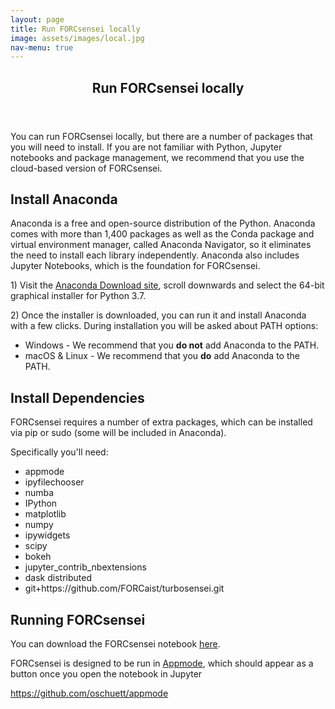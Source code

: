 ```yaml
---
layout: page
title: Run FORCsensei locally
image: assets/images/local.jpg
nav-menu: true
---
```


<!-- Main -->
<div id="main" class="alt">

<!-- One -->
<section id="one">
	<div class="inner">
		<header class="major">
			<h1>Run FORCsensei locally</h1>
		</header>

<!-- Content -->
<p> You can run FORCsensei locally, but there are a number of packages that you will need to install. If you are not familiar with Python, Jupyter notebooks and package management, we recommend that you use the cloud-based version of FORCsensei.</p>

<h2>Install Anaconda</h2>
<p>Anaconda is a free and open-source distribution of the Python. Anaconda comes with more than 1,400 packages as well as the Conda package and virtual environment manager, called Anaconda Navigator, so it eliminates the need to install each library independently. Anaconda also includes Jupyter Notebooks, which is the foundation for FORCsensei.</p> 

<p> 1) Visit the <a href="https://www.anaconda.com/distribution/" target="_blank">Anaconda Download site</a>, scroll downwards and select the 64-bit graphical installer for Python 3.7.</p> 

<p> 2) Once the installer is downloaded, you can run it and install Anaconda with a few clicks. During installation you will be asked about PATH options:

<ul>
<li>Windows - We recommend that you <b>do not</b> add Anaconda to the PATH.</li>
<li>macOS & Linux - We recommend that you <b>do</b> add Anaconda to the PATH.</li>
</ul></p>

<h2>Install Dependencies</h2>
<p>FORCsensei requires a number of extra packages, which can be installed via pip or sudo (some will be included in Anaconda).</p> 

<p>Specifically you'll need:
 <ul>
  <li>appmode</li>
  <li>ipyfilechooser</li>
  <li>numba</li>
  <li>IPython</li>
  <li>matplotlib</li>	 
  <li>numpy</li>
  <li>ipywidgets</li>
  <li>scipy</li>
  <li>bokeh</li>
  <li>jupyter_contrib_nbextensions</li>
  <li>dask distributed</li>
  <li>git+https://github.com/FORCaist/turbosensei.git</li>
</ul>
 
<h2>Running FORCsensei</h2>
<p>You can download the FORCsensei notebook <a href="https://github.com/FORCaist/turbosensei/blob/master/TURBOsensei.ipynb" target="_blank">here</a>.</p> 

<p> FORCsensei is designed to be run in <a href="https://github.com/oschuett/appmode" target="_blank">Appmode</a>, which should appear as a button once you open the notebook in Jupyter</p>

https://github.com/oschuett/appmode
